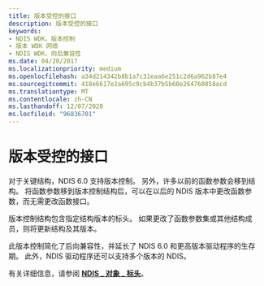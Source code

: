```yaml
---
title: 版本受控的接口
description: 版本受控的接口
keywords:
- NDIS WDK，版本控制
- 版本 WDK 网络
- NDIS WDK，向后兼容性
ms.date: 04/20/2017
ms.localizationpriority: medium
ms.openlocfilehash: a34d214342b8b1a7c31eaa6e251c2d6a962b87e4
ms.sourcegitcommit: 418e6617e2a695c9cb4b37b5b60e264760858acd
ms.translationtype: MT
ms.contentlocale: zh-CN
ms.lasthandoff: 12/07/2020
ms.locfileid: "96836701"
---
```

# <a name="versioned-interfaces"></a>版本受控的接口





对于关键结构，NDIS 6.0 支持版本控制。 另外，许多以前的函数参数会移到结构。 将函数参数移到版本控制结构后，可以在以后的 NDIS 版本中更改函数参数，而无需更改函数接口。

版本控制结构包含指定结构版本的标头。 如果更改了函数参数集或其他结构成员，则将更新结构及其版本。

此版本控制简化了后向兼容性，并延长了 NDIS 6.0 和更高版本驱动程序的生存期。 此外，NDIS 驱动程序还可以支持多个版本的 NDIS。

有关详细信息，请参阅 [**NDIS \_ 对象 \_ 标头**](/windows-hardware/drivers/ddi/ntddndis/ns-ntddndis-_ndis_object_header)。

 

